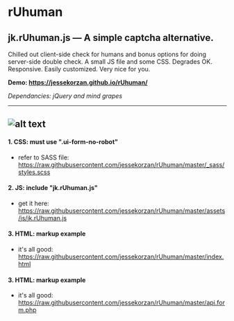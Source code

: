 # rUhuman
## jk.rUhuman.js &mdash; A simple captcha alternative. 

Chilled out client-side check for humans and bonus options for doing server-side double check.
A small JS file and some CSS. Degrades OK. Responsive. Easily customized. Very nice for you.

**Demo: https://jessekorzan.github.io/rUhuman/**

_Dependancies: jQuery and mind grapes_

---

![alt text](https://github.com/jessekorzan/rUhuman/blob/master/assets/img/pMm2ycJPxl.gif "diagram")
---
#### 1. CSS: must use ".ui-form-no-robot"
- refer to SASS file: https://raw.githubusercontent.com/jessekorzan/rUhuman/master/_sass/styles.scss

#### 2. JS: include "jk.rUhuman.js"
- get it here: https://raw.githubusercontent.com/jessekorzan/rUhuman/master/assets/js/jk.rUhuman.js

#### 3. HTML: markup example
- it's all good: https://raw.githubusercontent.com/jessekorzan/rUhuman/master/index.html

#### 3. HTML: markup example
- it's all good: https://raw.githubusercontent.com/jessekorzan/rUhuman/master/api.form.php
